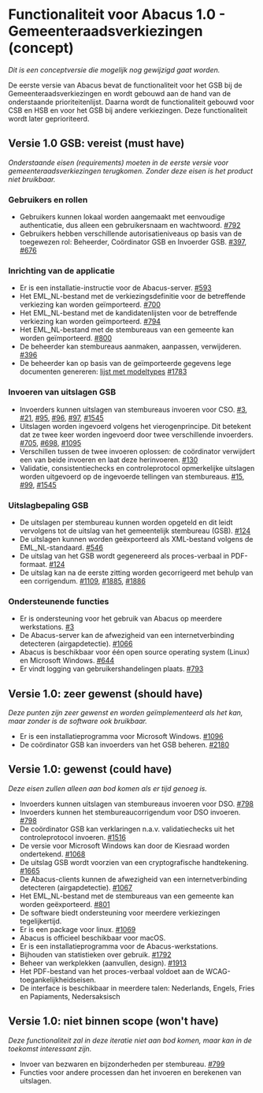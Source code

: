 # Functionaliteit voor Abacus 1.0 - Gemeenteraadsverkiezingen (concept)

*Dit is een conceptversie die mogelijk nog gewijzigd gaat worden.*

De eerste versie van Abacus bevat de functionaliteit voor het GSB bij de Gemeenteraadsverkiezingen en wordt gebouwd aan de hand van de onderstaande prioriteitenlijst. Daarna wordt de functionaliteit gebouwd voor CSB en HSB en voor het GSB bij andere verkiezingen. Deze functionaliteit wordt later geprioriteerd.

## Versie 1.0 GSB: vereist (must have)

*Onderstaande eisen (requirements) moeten in de eerste versie voor gemeenteraadsverkiezingen terugkomen. Zonder deze eisen is het product niet bruikbaar.*

### Gebruikers en rollen

- Gebruikers kunnen lokaal worden aangemaakt met eenvoudige authenticatie, dus alleen een gebruikersnaam en wachtwoord.
  [#792](https://github.com/kiesraad/abacus/issues/792)
- Gebruikers hebben verschillende autorisatieniveaus op basis van de toegewezen rol: Beheerder, Coördinator GSB en Invoerder GSB.
  [#397](https://github.com/kiesraad/abacus/issues/397),
  [#676](https://github.com/kiesraad/abacus/issues/676)

### Inrichting van de applicatie

- Er is een installatie-instructie voor de Abacus-server.
  [#593](https://github.com/kiesraad/abacus/issues/593)
- Het EML_NL-bestand met de verkiezingsdefinitie voor de betreffende verkiezing kan worden geïmporteerd.
  [#700](https://github.com/kiesraad/abacus/issues/700)
- Het EML_NL-bestand met de kandidatenlijsten voor de betreffende verkiezing kan worden geïmporteerd.
  [#794](https://github.com/kiesraad/abacus/issues/794)
- Het EML_NL-bestand met de stembureaus van een gemeente kan worden geïmporteerd.
  [#800](https://github.com/kiesraad/abacus/issues/800)
- De beheerder kan stembureaus aanmaken, aanpassen, verwijderen.
  [#396](https://github.com/kiesraad/abacus/issues/396)
- De beheerder kan op basis van de geïmporteerde gegevens lege documenten genereren: [lijst met modeltypes](https://github.com/kiesraad/abacus/blob/main/documentatie/use-cases/input-output-bestanden.md)
  [#1783](https://github.com/kiesraad/abacus/issues/1783)

### Invoeren van uitslagen GSB

- Invoerders kunnen uitslagen van stembureaus invoeren voor CSO.
  [#3](https://github.com/kiesraad/abacus/issues/3),
  [#21](https://github.com/kiesraad/abacus/issues/21),
  [#95](https://github.com/kiesraad/abacus/issues/95),
  [#96](https://github.com/kiesraad/abacus/issues/96),
  [#97](https://github.com/kiesraad/abacus/issues/97),
  [#1545](https://github.com/kiesraad/abacus/issues/1545)
- Uitslagen worden ingevoerd volgens het vierogenprincipe. Dit betekent dat ze twee keer worden ingevoerd door twee verschillende invoerders.
  [#705](https://github.com/kiesraad/abacus/issues/705),
  [#698](https://github.com/kiesraad/abacus/issues/698),
  [#1095](https://github.com/kiesraad/abacus/issues/1095)
- Verschillen tussen de twee invoeren oplossen: de coördinator verwijdert een van beide invoeren en laat deze herinvoeren.
  [#130](https://github.com/kiesraad/abacus/issues/130)
- Validatie, consistentiechecks en controleprotocol opmerkelijke uitslagen worden uitgevoerd op de ingevoerde tellingen van stembureaus.
  [#15](https://github.com/kiesraad/abacus/issues/15),
  [#99](https://github.com/kiesraad/abacus/issues/99),
  [#1545](https://github.com/kiesraad/abacus/issues/1545)

### Uitslagbepaling GSB

- De uitslagen per stembureau kunnen worden opgeteld en dit leidt vervolgens tot de uitslag van het gemeentelijk stembureau (GSB).
  [#124](https://github.com/kiesraad/abacus/issues/124)
- De uitslagen kunnen worden geëxporteerd als XML-bestand volgens de EML_NL-standaard.
  [#546](https://github.com/kiesraad/abacus/issues/546)
- De uitslag van het GSB wordt gegenereerd als proces-verbaal in PDF-formaat.
  [#124](https://github.com/kiesraad/abacus/issues/124)
- De uitslag kan na de eerste zitting worden gecorrigeerd met behulp van een corrigendum.
  [#1109](https://github.com/kiesraad/abacus/issues/1109),
  [#1885](https://github.com/kiesraad/abacus/issues/1885),
  [#1886](https://github.com/kiesraad/abacus/issues/1886)

### Ondersteunende functies

- Er is ondersteuning voor het gebruik van Abacus op meerdere werkstations.
  [#3](https://github.com/kiesraad/abacus/issues/3)
- De Abacus-server kan de afwezigheid van een internetverbinding detecteren (airgapdetectie).
  [#1066](https://github.com/kiesraad/abacus/issues/1066)
- Abacus is beschikbaar voor één open source operating system (Linux) en Microsoft Windows.
  [#644](https://github.com/kiesraad/abacus/issues/644)
- Er vindt logging van gebruikershandelingen plaats.
  [#793](https://github.com/kiesraad/abacus/issues/793)

## Versie 1.0: zeer gewenst (should have)

*Deze punten zijn zeer gewenst en worden geïmplementeerd als het kan, maar zonder is de software ook bruikbaar.*

- Er is een installatieprogramma voor Microsoft Windows.
  [#1096](https://github.com/kiesraad/abacus/issues/1096)
- De coördinator GSB kan invoerders van het GSB beheren.
  [#2180](https://github.com/kiesraad/abacus/pull/2180)

## Versie 1.0: gewenst (could have)

*Deze eisen zullen alleen aan bod komen als er tijd genoeg is.*

- Invoerders kunnen uitslagen van stembureaus invoeren voor DSO.
  [#798](https://github.com/kiesraad/abacus/issues/798)
- Invoerders kunnen het stembureaucorrigendum voor DSO invoeren.
  [#798](https://github.com/kiesraad/abacus/issues/798)
- De coördinator GSB kan verklaringen n.a.v. validatiechecks uit het controleprotocol invoeren.
  [#1516](https://github.com/kiesraad/abacus/issues/1516)
- De versie voor Microsoft Windows kan door de Kiesraad worden ondertekend.
  [#1068](https://github.com/kiesraad/abacus/issues/1068)
- De uitslag GSB wordt voorzien van een cryptografische handtekening.
  [#1665](https://github.com/kiesraad/abacus/issues/1665)
- De Abacus-clients kunnen de afwezigheid van een internetverbinding detecteren (airgapdetectie).
  [#1067](https://github.com/kiesraad/abacus/issues/1067)
- Het EML_NL-bestand met de stembureaus van een gemeente kan worden geëxporteerd.
  [#801](https://github.com/kiesraad/abacus/issues/801)
- De software biedt ondersteuning voor meerdere verkiezingen tegelijkertijd.
- Er is een package voor linux.
  [#1069](https://github.com/kiesraad/abacus/issues/1069)
- Abacus is officieel beschikbaar voor macOS.
- Er is een installatieprogramma voor de Abacus-werkstations.
- Bijhouden van statistieken over gebruik.
  [#1792](https://github.com/kiesraad/abacus/issues/1792)
- Beheer van werkplekken (aanvullen, design).
  [#1913](https://github.com/kiesraad/abacus/issues/1913)
- Het PDF-bestand van het proces-verbaal voldoet aan de WCAG-toegankelijkheidseisen.
- De interface is beschikbaar in meerdere talen: Nederlands, Engels, Fries en Papiaments, Nedersaksisch

## Versie 1.0: niet binnen scope (won't have)

*Deze functionaliteit zal in deze iteratie niet aan bod komen, maar kan in de toekomst interessant zijn.*

- Invoer van bezwaren en bijzonderheden per stembureau.
  [#799](https://github.com/kiesraad/abacus/issues/799)
- Functies voor andere processen dan het invoeren en berekenen van uitslagen.
